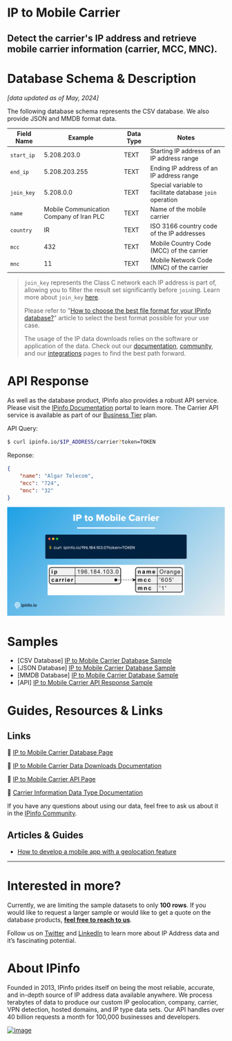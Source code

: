 # IP to Mobile Carrier

## Detect the carrier's IP address and retrieve mobile carrier information (carrier, MCC, MNC).

# Database Schema & Description

*[data updated as of May, 2024]*

The following database schema represents the CSV database. We also provide JSON and MMDB format data.

| Field Name | Example                                  | Data Type | Notes                                                    |
|------------|------------------------------------------|-----------|----------------------------------------------------------|
| `start_ip` | 5.208.203.0                              | TEXT      | Starting IP address of an IP address range               |
| `end_ip`   | 5.208.203.255                            | TEXT      | Ending IP address of an IP address range                 |
| `join_key` | 5.208.0.0                                | TEXT      | Special variable to facilitate database `join` operation |
| `name`     | Mobile Communication Company of Iran PLC | TEXT      | Name of the mobile carrier                               |
| `country`  | IR                                       | TEXT      | ISO 3166 country code of the IP addresses                |
| `mcc`      | 432                                      | TEXT      | Mobile Country Code (MCC) of the carrier                 |
| `mnc`      | 11                                       | TEXT      | Mobile Network Code (MNC) of the carrier                 |

> `join_key` represents the Class C network each IP address is part of, allowing you to filter the result set significantly before `join`ing. Learn more about `join_key` [here](https://community.ipinfo.io/t/ipinfos-join-key-column-explained/5526).
> 
> Please refer to "[How to choose the best file format for your IPinfo database?](https://ipinfo.io/blog/ipinfo-database-formats/)" article to select the best format possible for your use case.
>
> The usage of the IP data downloads relies on the software or application of the data. Check out our [documentation](https://ipinfo.io/developers/database-download), [community](https://community.ipinfo.io/c/docs/8), and our [integrations](https://ipinfo.io/integrations) pages to find the best path forward.

# API Response

As well as the database product, IPinfo also provides a robust API service. Please visit the [IPinfo Documentation](https://ipinfo.io/developers/data-types#carrier-data) portal to learn more. The Carrier API service is available as part of our [Business Tier](https://ipinfo.io/developers/responses#business-plan) plan.

API Query:

```bash
$ curl ipinfo.io/$IP_ADDRESS/carrier?token=TOKEN
```

Reponse:

```json
{
    "name": "Algar Telecom",
    "mcc": "724",
    "mnc": "32"
}
```

![mobile carrier API response.png](../assets/mobile_carrier_api_response.png)

# Samples

- [CSV Database] [IP to Mobile Carrier Database Sample](/IP%20to%20Mobile%20Carrier/ip_carrier_sample.csv)
- [JSON Database] [IP to Mobile Carrier Database Sample](/IP%20to%20Mobile%20Carrier/ip_carrier_sample.json)
- [MMDB Database] [IP to Mobile Carrier Database Sample](/IP%20to%20Mobile%20Carrier/ip_carrier_sample.mmdb)
- [API] [IP to Mobile Carrier API Response Sample](/IP%20to%20Mobile%20Carrier/ip_carrier_api_sample.json)

# Guides, Resources & Links

## Links

🔗 [IP to Mobile Carrier Database Page](https://ipinfo.io/products/mobile-ip-database)

🔗 [IP to Mobile Carrier Data Downloads Documentation](https://ipinfo.io/developers/ip-to-mobile-carrier-database)

🔗 [IP to Mobile Carrier API Page](https://ipinfo.io/products/ip-carrier-api)

🔗 [Carrier Information Data Type Documentation](https://ipinfo.io/developers/data-types#carrier-data)

If you have any questions about using our data, feel free to ask us about it in the [IPinfo Community](https://community.ipinfo.io/).

## Articles & Guides

- [How to develop a mobile app with a geolocation feature](https://ipinfo.io/blog/how-to-develop-a-mobile-application-software-with-a-geolocation-feature/)

---

# Interested in more?

Currently, we are limiting the sample datasets to only **100 rows**. If you would like to request a larger sample or would like to get a quote on the database products, **[feel free to reach to us](https://ipinfo.io/products/ip-database-download#request_form)**.

Follow us on [Twitter](https://twitter.com/ipinfo) and [LinkedIn](https://www.linkedin.com/company/ipinfo/) to learn more about IP Address data and it’s fascinating potential.

# About IPinfo

Founded in 2013, IPinfo prides itself on being the most reliable, accurate, and in-depth source of IP address data available anywhere. We process terabytes of data to produce our custom IP geolocation, company, carrier, VPN detection, hosted domains, and IP type data sets. Our API handles over 40 billion requests a month for 100,000 businesses and developers.

[![image](https://avatars3.githubusercontent.com/u/15721521?s=128&u=7bb7dde5c4991335fb234e68a30971944abc6bf3&v=4)](https://ipinfo.io/)